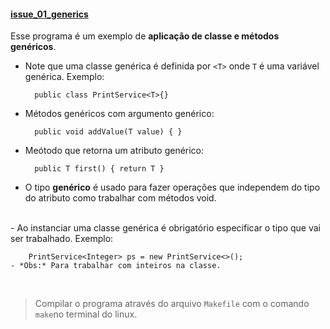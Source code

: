 #### [issue_01_generics](https://github.com/nandosannn/estudos-java/tree/main/m%C3%B3dulo_18_generics/issue_01_generics)
Esse programa é um exemplo de **aplicação de classe e métodos genéricos**.
<br>
- Note que uma classe genérica é definida por ``<T>`` onde ``T`` é uma variável genérica. Exemplo:

        public class PrintService<T>{}
- Métodos genéricos com argumento genérico:

        public void addValue(T value) { }
- Meótodo que retorna um atributo genérico:
        
        public T first() { return T }
- O tipo **genérico** é usado para fazer operações que independem do tipo do atributo como trabalhar com métodos void.
<br>
- Ao instanciar uma classe genérica é obrigatório especificar o tipo que vai ser trabalhado. Exemplo:

        PrintService<Integer> ps = new PrintService<>();
    - *Obs:* Para trabalhar com inteiros na classe.
<br>

> Compilar o programa através do arquivo ``Makefile`` com o comando ``make``no terminal do linux.